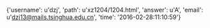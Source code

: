 {'username': u'dzj', 'path': u'xz1204/1204.html', 'answer': u'A', 'email': u'dzj13@mails.tsinghua.edu.cn', 'time': '2016-02-28:11:10:59'}
